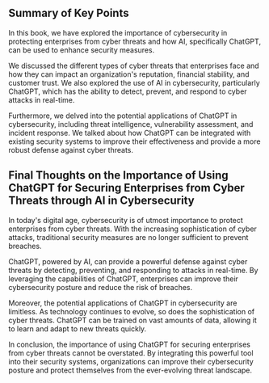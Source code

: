 
Summary of Key Points
---------------------

In this book, we have explored the importance of cybersecurity in protecting enterprises from cyber threats and how AI, specifically ChatGPT, can be used to enhance security measures.

We discussed the different types of cyber threats that enterprises face and how they can impact an organization's reputation, financial stability, and customer trust. We also explored the use of AI in cybersecurity, particularly ChatGPT, which has the ability to detect, prevent, and respond to cyber attacks in real-time.

Furthermore, we delved into the potential applications of ChatGPT in cybersecurity, including threat intelligence, vulnerability assessment, and incident response. We talked about how ChatGPT can be integrated with existing security systems to improve their effectiveness and provide a more robust defense against cyber threats.

Final Thoughts on the Importance of Using ChatGPT for Securing Enterprises from Cyber Threats through AI in Cybersecurity
-------------------------------------------------------------------------------------------------------------------------

In today's digital age, cybersecurity is of utmost importance to protect enterprises from cyber threats. With the increasing sophistication of cyber attacks, traditional security measures are no longer sufficient to prevent breaches.

ChatGPT, powered by AI, can provide a powerful defense against cyber threats by detecting, preventing, and responding to attacks in real-time. By leveraging the capabilities of ChatGPT, enterprises can improve their cybersecurity posture and reduce the risk of breaches.

Moreover, the potential applications of ChatGPT in cybersecurity are limitless. As technology continues to evolve, so does the sophistication of cyber threats. ChatGPT can be trained on vast amounts of data, allowing it to learn and adapt to new threats quickly.

In conclusion, the importance of using ChatGPT for securing enterprises from cyber threats cannot be overstated. By integrating this powerful tool into their security systems, organizations can improve their cybersecurity posture and protect themselves from the ever-evolving threat landscape.
